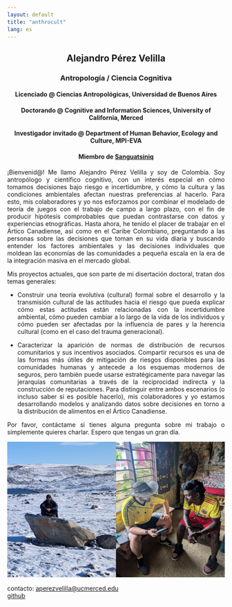 ```yaml
---
layout: default
title: "anthrocult"
lang: es
---
```


<div align="center">

<h2>Alejandro Pérez Velilla</h3>
<h3>Antropología / Ciencia Cognitiva</h4>
<h4>Licenciado @ Ciencias Antropológicas, Universidad de Buenos Aires</h5>
<h4>Doctorando @ Cognitive and Information Sciences, University of California, Merced</h5>
<h4>Investigador invitado @ Department of Human Behavior, Ecology and Culture, MPI-EVA</h5>
<h4>Miembro de <a href="https://sanguatsiniq.github.io/">Sanguatsiniq</a></h5>

</div>

<p align="justify">
¡Bienvenid@! Me llamo Alejandro Pérez Velilla y soy de Colombia. Soy antropólogo y científico cognitivo, con un interés especial en cómo tomamos decisiones bajo riesgo e incertidumbre, y cómo la cultura y las condiciones ambientales afectan nuestras preferencias al hacerlo. Para esto, mis colaboradores y yo nos esforzamos por combinar el modelado de teoría de juegos con el trabajo de campo a largo plazo, con el fin de producir hipótesis comprobables que puedan contrastarse con datos y experiencias etnográficas. Hasta ahora, he tenido el placer de trabajar en el Ártico Canadiense, así como en el Caribe Colombiano, preguntando a las personas sobre las decisiones que toman en su vida diaria y buscando entender los factores ambientales y las decisiones individuales que moldean las economías de las comunidades a pequeña escala en la era de la integración masiva en el mercado global.
</p>

<p align="justify">
Mis proyectos actuales, que son parte de mi disertación doctoral, tratan dos temas generales:
</p>

- <p align="justify">Construir una teoría evolutiva (cultural) formal sobre el desarrollo y la transmisión cultural de las actitudes hacia el riesgo que pueda explicar cómo estas actitudes están relacionadas con la incertidumbre ambiental, cómo pueden cambiar a lo largo de la vida de los individuos y cómo pueden ser afectadas por la influencia de pares y la herencia cultural (como en el caso del trauma generacional).</p>
- <p align="justify">Caracterizar la aparición de normas de distribución de recursos comunitarios y sus incentivos asociados. Compartir recursos es una de las formas más útiles de mitigación de riesgos disponibles para las comunidades humanas y antecede a los esquemas modernos de seguros, pero también puede usarse estratégicamente para navegar las jerarquías comunitarias a través de la reciprocidad indirecta y la construcción de reputaciones. Para distinguir entre ambos escenarios (o incluso saber si es posible hacerlo), mis colaboradores y yo estamos desarrollando modelos y analizando datos sobre decisiones en torno a la distribución de alimentos en el Ártico Canadiense.</p>

<p align="justify">
Por favor, contáctame si tienes alguna pregunta sobre mi trabajo o simplemente quieres charlar. Espero que tengas un gran día.
</p>

![photo](/img/field_photo.png)

contacto: aperezvelilla@ucmerced.edu  
[github](https://github.com/datadreamscorp)

